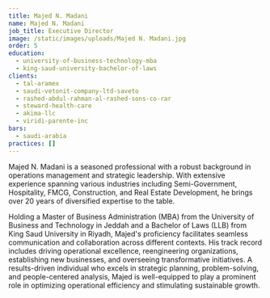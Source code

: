 ```yaml
---
title: Majed N. Madani
name: Majed N. Madani
job_title: Executive Director
image: /static/images/uploads/Majed N. Madani.jpg
order: 5
education:
  - university-of-business-technology-mba
  - king-saud-university-bachelor-of-laws
clients:
  - tal-aramex
  - saudi-vetonit-company-ltd-saveto
  - rashed-abdul-rahman-al-rashed-sons-co-rar
  - steward-health-care
  - akima-llc
  - viridi-parente-inc
bars:
  - saudi-arabia
practices: []
---
```

Majed N. Madani is a seasoned professional with a robust background in operations management and strategic leadership. With extensive experience spanning various industries including Semi-Government, Hospitality, FMCG, Construction, and Real Estate Development, he brings over 20 years of diversified expertise to the table. 

Holding a Master of Business Administration (MBA) from the University of Business and Technology in Jeddah and a Bachelor of Laws (LLB) from King Saud University in Riyadh, Majed's proficiency facilitates seamless communication and collaboration across different contexts. His track record includes driving operational excellence, reengineering organizations, establishing new businesses, and overseeing transformative initiatives. A results-driven individual who excels in strategic planning, problem-solving, and people-centered analysis, Majed is well-equipped to play a prominent role in optimizing operational efficiency and stimulating sustainable growth.
